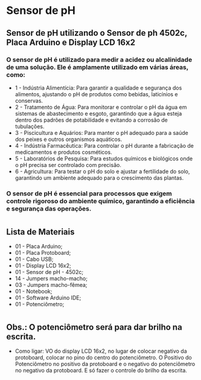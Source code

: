 # Sensor de pH

## Sensor de pH utilizando o Sensor de ph 4502c, Placa Arduino e Display LCD 16x2

### O sensor de pH é utilizado para medir a acidez ou alcalinidade de uma solução. Ele é amplamente utilizado em várias áreas, como:
* 1 - Indústria Alimentícia: Para garantir a qualidade e segurança dos alimentos, ajustando o pH de produtos como bebidas, laticínios e conservas.
* 2 - Tratamento de Água: Para monitorar e controlar o pH da água em sistemas de abastecimento e esgoto, garantindo que a água esteja dentro dos padrões de potabilidade e evitando a corrosão de tubulações.
* 3 - Piscicultura e Aquários: Para manter o pH adequado para a saúde dos peixes e outros organismos aquáticos.
* 4 - Indústria Farmacêutica: Para controlar o pH durante a fabricação de medicamentos e produtos cosméticos.
* 5 - Laboratórios de Pesquisa: Para estudos químicos e biológicos onde o pH precisa ser controlado com precisão.
* 6 - Agricultura: Para testar o pH do solo e ajustar a fertilidade do solo, garantindo um ambiente adequado para o crescimento das plantas.
### O sensor de pH é essencial para processos que exigem controle rigoroso do ambiente químico, garantindo a eficiência e segurança das operações.

# 
## Lista de Materiais

* 01 - Placa Arduino;
* 01 - Placa Protoboard;
* 01 - Cabo USB;
* 01 - Display LCD 16x2;
* 01 - Sensor de pH - 4502c;
* 14 - Jumpers macho-macho;
* 03 - Jumpers macho-fêmea;
* 01 - Notebook;
* 01 - Software Arduino IDE;
* 01 - Potenciômetro;

#
## Obs.: O potenciômetro será para dar brilho na escrita. 
* Como ligar: VO do display LCD 16x2, no lugar de colocar negativo da protoboard, colocar no pino do centro do potenciômetro. O Positivo do Potenciômetro no positivo da protoboard e o negativo do potenciômetro no negativo da protoboard. E só fazer o controle do brilho da escrita.
